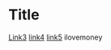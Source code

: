# Title
[Link3](www.youtube.com)
[link4](http://twitch.tv)
[link5](http://www.callofduty.com)
ilovemoney